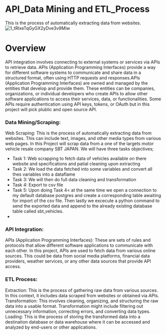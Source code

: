 # API_Data Mining and ETL_Process
This is the process of automatically extracting data from websites. 
![1_tRlxeTqGyGX2yDve3v9Miw](https://github.com/Ackson507/API_Data-MiningScrapping_ETL_Script/assets/84422970/3c01c8c7-c208-4228-8f0b-0909ed880655)

# Overview
API integration involves connecting to external systems or services via APIs to retrieve data. APIs (Application Programming Interfaces) provide a way for different software systems to communicate and share data in a structured format, often using HTTP requests and responses.APIs (Application Programming Interfaces) are owned and managed by the entities that develop and provide them. These entities can be companies, organizations, or individual developers who create APIs to allow other software applications to access their services, data, or functionalities. Some APIs require authentication using API keys, tokens, or OAuth but in this project will pick plublic and open source API.

### Data Mining/Scraping:
Web Scraping: This is the process of automatically extracting data from websites. This can include text, images, and other media types from various web pages. In this Project will scrap data from a one of the largets motor vehicle resale company SBT JAPAN. We will have three tasks objectives;
- Task 1: Web scrapping to fetch data of vehicles available on there website and specifications and patial cleaning upon extracting
- Task 2: We load the data fetched into some variables and convert all thes variables into a dataflame
- Task 3: We will then do full data cleaning and transformation
- Task 4: Export to csv file
- Task 5: Upon doing Task 4< at the same time we open a connection to my default database postgres and create a corresponding table awaiting for import of the csv file. Then lastly we excecute a python command to send the exported data and append to the already existing database table called sbt_vehicles.
- 
### API Integration:
APIs (Application Programming Interfaces): These are sets of rules and protocols that allow different software applications to communicate with each other. In this project, APIs are used to fetch data from various online sources. This could be data from social media platforms, financial data providers, weather services, or any other data sources that provide API access.
### ETL Process:
Extraction: This is the process of gathering raw data from various sources. In this context, it includes data scraped from websites or obtained via APIs.
Transformation: This involves cleaning, organizing, and structuring the raw data into a usable format. Transformation might include filtering out unnecessary information, correcting errors, and converting data types.
Loading: This is the process of storing the transformed data into a destination database or data warehouse where it can be accessed and analyzed by end-users or other applications.
